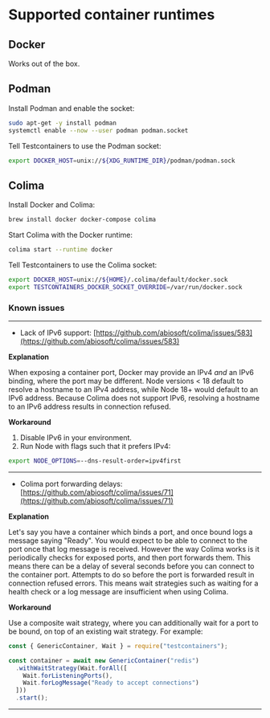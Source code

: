 # Supported container runtimes

## Docker

Works out of the box.

## Podman

Install Podman and enable the socket:

```bash
sudo apt-get -y install podman
systemctl enable --now --user podman podman.socket
```

Tell Testcontainers to use the Podman socket:

```bash
export DOCKER_HOST=unix://${XDG_RUNTIME_DIR}/podman/podman.sock
```

## Colima

Install Docker and Colima:

```bash
brew install docker docker-compose colima
```

Start Colima with the Docker runtime:

```bash
colima start --runtime docker
```

Tell Testcontainers to use the Colima socket:

```bash
export DOCKER_HOST=unix://${HOME}/.colima/default/docker.sock
export TESTCONTAINERS_DOCKER_SOCKET_OVERRIDE=/var/run/docker.sock
```

### Known issues

---

- Lack of IPv6 support: [https://github.com/abiosoft/colima/issues/583](https://github.com/abiosoft/colima/issues/583)

**Explanation**

When exposing a container port, Docker may provide an IPv4 _and_ an IPv6 binding, where the port may be different. Node versions < 18 default to resolve a hostname to an IPv4 address, while Node 18+ would default to an IPv6 address. Because Colima does not support IPv6, resolving a hostname to an IPv6 address results in connection refused.

**Workaround**

1. Disable IPv6 in your environment.
2. Run Node with flags such that it prefers IPv4:

```bash
export NODE_OPTIONS=--dns-result-order=ipv4first
```

---

- Colima port forwarding delays: [https://github.com/abiosoft/colima/issues/71](https://github.com/abiosoft/colima/issues/71)

**Explanation**

Let's say you have a container which binds a port, and once bound logs a message saying "Ready". You would expect to be able to connect to the port once that log message is received. However the way Colima works is it periodically checks for exposed ports, and then port forwards them. This means there can be a delay of several seconds before you can connect to the container port. Attempts to do so before the port is forwarded result in connection refused errors. This means wait strategies such as waiting for a health check or a log message are insufficient when using Colima.

**Workaround**

Use a composite wait strategy, where you can additionally wait for a port to be bound, on top of an existing wait strategy. For example:

```javascript
const { GenericContainer, Wait } = require("testcontainers");

const container = await new GenericContainer("redis")
  .withWaitStrategy(Wait.forAll([
    Wait.forListeningPorts(),
    Wait.forLogMessage("Ready to accept connections")
  ]))
  .start();
```

---
